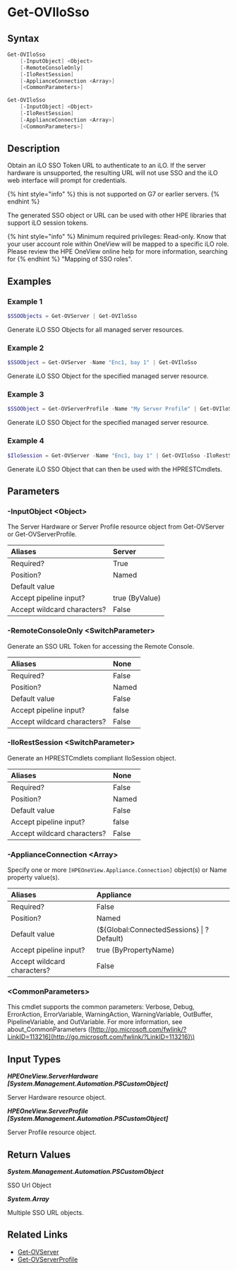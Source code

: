 ﻿---
description: Generate iLO SSO Token.
---

# Get-OVIloSso

## Syntax

```powershell
Get-OVIloSso
    [-InputObject] <Object>
    [-RemoteConsoleOnly]
    [-IloRestSession]
    [-ApplianceConnection <Array>]
    [<CommonParameters>]
```

```powershell
Get-OVIloSso
    [-InputObject] <Object>
    [-IloRestSession]
    [-ApplianceConnection <Array>]
    [<CommonParameters>]
```

## Description

Obtain an iLO SSO Token URL to authenticate to an iLO.  If the server hardware is unsupported, the resulting URL will not use SSO and the iLO web interface will prompt for credentials.

{% hint style="info" %}
this is not supported on G7 or earlier servers.
{% endhint %}


The generated SSO object or URL can be used with other HPE libraries that support iLO session tokens.

{% hint style="info" %}
Minimum required privileges: Read-only. Know that your user account role within OneView will be mapped to a specific iLO role.  Please review the HPE OneView online help for more information, searching for 
{% endhint %}
"Mapping of SSO roles".
## Examples

###  Example 1 

```powershell
$SSOObjects = Get-OVServer | Get-OVIloSso
```

Generate iLO SSO Objects for all managed server resources.

###  Example 2 

```powershell
$SSOObject = Get-OVServer -Name "Enc1, bay 1" | Get-OVIloSso
```

Generate iLO SSO Object for the specified managed server resource.

###  Example 3 

```powershell
$SSOObject = Get-OVServerProfile -Name "My Server Profile" | Get-OVIloSso
```

Generate iLO SSO Object for the specified managed server resource.

###  Example 4 

```powershell
$IloSession = Get-OVServer -Name "Enc1, bay 1" | Get-OVIloSso -IloRestSession
```

Generate iLO SSO Object that can then be used with the HPRESTCmdlets.

## Parameters

### -InputObject &lt;Object&gt;

The Server Hardware or Server Profile resource object from Get-OVServer or Get-OVServerProfile.

| Aliases | Server |
| :--- | :--- |
| Required? | True |
| Position? | Named |
| Default value |  |
| Accept pipeline input? | true (ByValue) |
| Accept wildcard characters? | False |

### -RemoteConsoleOnly &lt;SwitchParameter&gt;

Generate an SSO URL Token for accessing the Remote Console.

| Aliases | None |
| :--- | :--- |
| Required? | False |
| Position? | Named |
| Default value | False |
| Accept pipeline input? | false |
| Accept wildcard characters? | False |

### -IloRestSession &lt;SwitchParameter&gt;

Generate an HPRESTCmdlets compliant IloSession object.

| Aliases | None |
| :--- | :--- |
| Required? | False |
| Position? | Named |
| Default value | False |
| Accept pipeline input? | false |
| Accept wildcard characters? | False |

### -ApplianceConnection &lt;Array&gt;

Specify one or more `[HPEOneView.Appliance.Connection]` object(s) or Name property value(s).

| Aliases | Appliance |
| :--- | :--- |
| Required? | False |
| Position? | Named |
| Default value | (${Global:ConnectedSessions} &vert; ? Default) |
| Accept pipeline input? | true (ByPropertyName) |
| Accept wildcard characters? | False |

### &lt;CommonParameters&gt;

This cmdlet supports the common parameters: Verbose, Debug, ErrorAction, ErrorVariable, WarningAction, WarningVariable, OutBuffer, PipelineVariable, and OutVariable. For more information, see about\_CommonParameters \([http://go.microsoft.com/fwlink/?LinkID=113216](http://go.microsoft.com/fwlink/?LinkID=113216)\)

## Input Types

_**HPEOneView.ServerHardware [System.Management.Automation.PSCustomObject]**_

Server Hardware resource object.

_**HPEOneView.ServerProfile [System.Management.Automation.PSCustomObject]**_

Server Profile resource object.

## Return Values

_**System.Management.Automation.PSCustomObject**_

SSO Url Object

_**System.Array**_

Multiple SSO URL objects.

## Related Links

* [Get-OVServer](get-ovserver.md)
* [Get-OVServerProfile](get-ovserverprofile.md)
